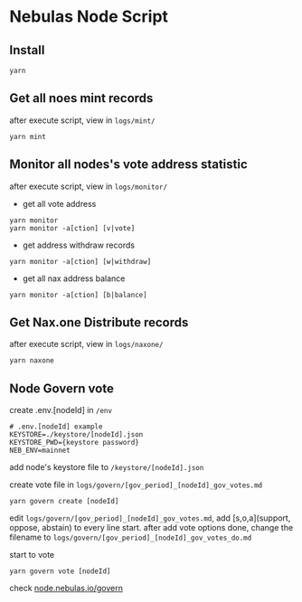 # Nebulas Node Script

## Install

```
yarn
```

## Get all noes mint records

after execute script, view in `logs/mint/`

```
yarn mint
```

## Monitor all nodes's vote address statistic

after execute script, view in `logs/monitor/`

- get all vote address

```
yarn monitor
yarn monitor -a[ction] [v|vote]
```

- get address withdraw records

```
yarn monitor -a[ction] [w|withdraw]
```

- get all nax address balance

```
yarn monitor -a[ction] [b|balance]
```

## Get Nax.one Distribute records

after execute script, view in `logs/naxone/`

```
yarn naxone
```

## Node Govern vote

create .env.[nodeId] in `/env`
```
# .env.[nodeId] example
KEYSTORE=./keystore/[nodeId].json
KEYSTORE_PWD={keystore password}
NEB_ENV=mainnet
```
add node's keystore file to `/keystore/[nodeId].json`

create vote file in `logs/govern/[gov_period]_[nodeId]_gov_votes.md`
```
yarn govern create [nodeId] 
```

edit `logs/govern/[gov_period]_[nodeId]_gov_votes.md`, add [s,o,a](support, oppose, abstain) to every line start. after add vote options done, change the filename to `logs/govern/[gov_period]_[nodeId]_gov_votes_do.md`

start to vote
```
yarn govern vote [nodeId]
```
check [node.nebulas.io/govern](https://node.nebulas.io/govern)

